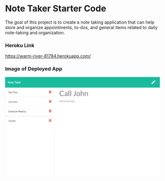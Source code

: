 # Note Taker Starter Code

The goal of this project is to create a note taking application that can help store and organize appointments, to-dos, and general items related to daily note-taking and organization.

### Heroku Link
https://warm-river-81784.herokuapp.com/

### Image of Deployed App
![](/assets/noteTaker.png?)